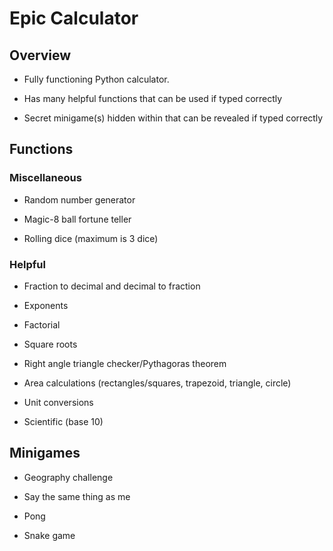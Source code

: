 # Epic Calculator

## Overview

* Fully functioning Python calculator.

* Has many helpful functions that can be used if typed correctly

* Secret minigame(s) hidden within that can be revealed if typed correctly

## Functions

### Miscellaneous

* Random number generator

* Magic-8 ball fortune teller

* Rolling dice (maximum is 3 dice)

### Helpful

* Fraction to decimal and decimal to fraction

* Exponents

* Factorial

* Square roots

* Right angle triangle checker/Pythagoras theorem

* Area calculations (rectangles/squares, trapezoid, triangle, circle)

* Unit conversions

* Scientific (base 10)

## Minigames

* Geography challenge

* Say the same thing as me

* Pong

* Snake game

